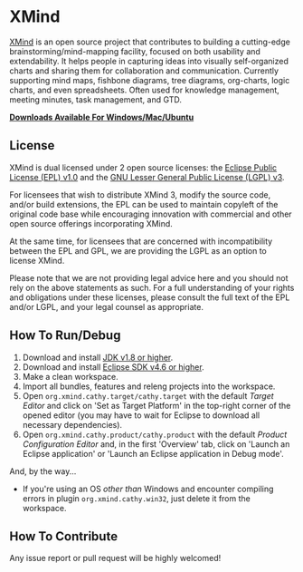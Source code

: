 XMind
=====

[XMind](http://www.xmind.net) is an open source project that contributes to
building a cutting-edge brainstorming/mind-mapping facility, focused on both
usability and extendability. It helps people in capturing ideas into visually
self-organized charts and sharing them for collaboration and communication.
Currently supporting mind maps, fishbone diagrams, tree diagrams, org-charts,
logic charts, and even spreadsheets. Often used for knowledge management,
meeting minutes, task management, and GTD.

**[Downloads Available For Windows/Mac/Ubuntu](http://www.xmind.net/download/?ref=github-home)**

License
-------

XMind is dual licensed under 2 open source licenses: the [Eclipse Public
License (EPL) v1.0](http://www.eclipse.org/legal/epl-v10.html) and the [GNU
Lesser General Public License (LGPL) v3](http://www.gnu.org/licenses/lgpl.html).

For licensees that wish to distribute XMind 3, modify the source code, and/or
build extensions, the EPL can be used to maintain copyleft of the original code
base while encouraging innovation with commercial and other open source
offerings incorporating XMind.

At the same time, for licensees that are concerned with incompatibility between
the EPL and GPL, we are providing the LGPL as an option to license XMind.

Please note that we are not providing legal advice here and you should not rely
on the above statements as such. For a full understanding of your rights and
obligations under these licenses, please consult the full text of the EPL
and/or LGPL, and your legal counsel as appropriate.

How To Run/Debug
----------------

1.  Download and install [JDK v1.8 or higher](http://www.oracle.com/technetwork/java/javase/downloads/index.html).
1.  Download and install [Eclipse SDK v4.6 or higher](http://download.eclipse.org/eclipse/downloads/).
1.  Make a clean workspace.
1.  Import all bundles, features and releng projects into the workspace.
1.  Open `org.xmind.cathy.target/cathy.target` with the default *Target Editor*
    and click on 'Set as Target Platform' in the top-right corner of the opened
    editor (you may have to wait for Eclipse to download all necessary
    dependencies).
1.  Open `org.xmind.cathy.product/cathy.product` with the default *Product
    Configuration Editor* and, in the first 'Overview' tab, click on 'Launch an
    Eclipse application' or 'Launch an Eclipse application in Debug mode'.

And, by the way...

-   If you're using an OS *other than* Windows and encounter compiling errors
    in plugin `org.xmind.cathy.win32`, just delete it from the workspace.

How To Contribute
-----------------

Any issue report or pull request will be highly welcomed!


